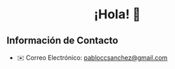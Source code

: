 # <p align="center">¡Hola! 👋</p>
## Información de Contacto
- ✉️ Correo Electrónico: pabloccsanchez@gmail.com